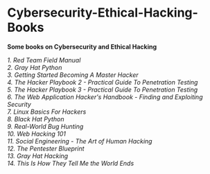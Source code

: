 # Cybersecurity-Ethical-Hacking-Books


<b>Some books on Cybersecurity and Ethical Hacking</b></br>
</hr>
<i>1. Red Team Field Manual</i></br>
<i>2. Gray Hat Python</i></br>
<i>3. Getting Started Becoming A Master Hacker</i></br>
<i>4. The Hacker Playbook 2 - Practical Guide To Penetration Testing</i></br>
<i>5. The Hacker Playbook 3 - Practical Guide To Penetration Testing</i></br>
<i>6. The Web Application Hacker's Handbook - Finding and Exploiting Security</i></br>
<i>7. Linux Basics For Hackers</i></br>
<i>8. Black Hat Python</i></br>
<i>9. Real-World Bug Hunting</i></br>
<i>10. Web Hacking 101</i></br>
<i>11. Social Engineering - The Art of Human Hacking</i></br>
<i>12. The Pentester Blueprint</i></br>
<i>13. Gray Hat Hacking</i></br>
<i>14. This Is How They Tell Me the World Ends</i>

